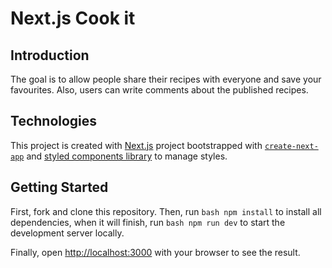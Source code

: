 # Next.js Cook it

## Introduction

The goal is to allow people share their recipes with everyone and save your favourites. Also, users can write comments about the published recipes.

## Technologies

This project is created with [Next.js](https://nextjs.org/) project bootstrapped with [`create-next-app`](https://github.com/vercel/next.js/tree/canary/packages/create-next-app) and [styled components library](https://styled-components.com/) to manage styles.

## Getting Started

First, fork and clone this repository. Then, run `bash npm install` to install all dependencies, when it will finish, run `bash npm run dev` to start the development server locally.

Finally, open [http://localhost:3000](http://localhost:3000) with your browser to see the result.

